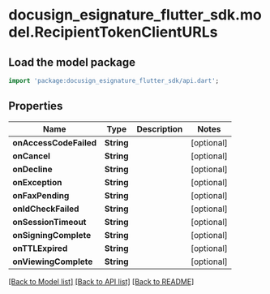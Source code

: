 # docusign_esignature_flutter_sdk.model.RecipientTokenClientURLs

## Load the model package
```dart
import 'package:docusign_esignature_flutter_sdk/api.dart';
```

## Properties
Name | Type | Description | Notes
------------ | ------------- | ------------- | -------------
**onAccessCodeFailed** | **String** |  | [optional] 
**onCancel** | **String** |  | [optional] 
**onDecline** | **String** |  | [optional] 
**onException** | **String** |  | [optional] 
**onFaxPending** | **String** |  | [optional] 
**onIdCheckFailed** | **String** |  | [optional] 
**onSessionTimeout** | **String** |  | [optional] 
**onSigningComplete** | **String** |  | [optional] 
**onTTLExpired** | **String** |  | [optional] 
**onViewingComplete** | **String** |  | [optional] 

[[Back to Model list]](../README.md#documentation-for-models) [[Back to API list]](../README.md#documentation-for-api-endpoints) [[Back to README]](../README.md)



